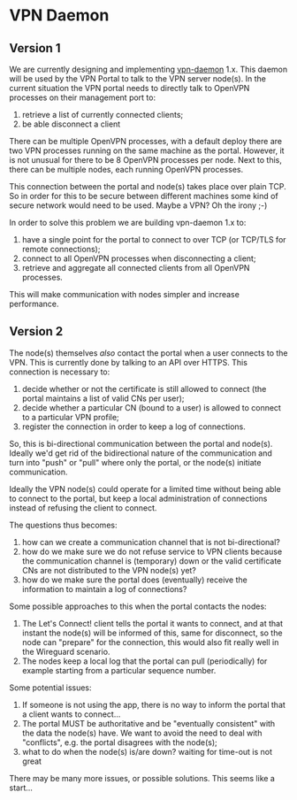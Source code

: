# VPN Daemon

## Version 1

We are currently designing and implementing 
[vpn-daemon](https://git.tuxed.net/LC/vpn-daemon) 1.x. This daemon will be used 
by the VPN Portal to talk to the VPN server node(s). In the current situation 
the VPN portal needs to directly talk to OpenVPN processes on their management 
port to:

1. retrieve a list of currently connected clients;
2. be able disconnect a client

There can be multiple OpenVPN processes, with a default deploy there are two 
VPN processes running on the same machine as the portal. However, it is not 
unusual for there to be 8 OpenVPN processes per node. Next to this, there can 
be multiple nodes, each running OpenVPN processes.

This connection between the portal and node(s) takes place over plain TCP. So
in order for this to be secure between different machines some kind of secure
network would need to be used. Maybe a VPN? Oh the irony ;-)

In order to solve this problem we are building vpn-daemon 1.x to:

1. have a single point for the portal to connect to over TCP (or TCP/TLS for
   remote connections);
2. connect to all OpenVPN processes when disconnecting a client;
3. retrieve and aggregate all connected clients from all OpenVPN processes.

This will make communication with nodes simpler and increase performance.

## Version 2

The node(s) themselves _also_ contact the portal when a user connects to the 
VPN. This is currently done by talking to an API over HTTPS. This 
connection is necessary to:

1. decide whether or not the certificate is still allowed to connect (the 
   portal maintains a list of valid CNs per user);
2. decide whether a particular CN (bound to a user) is allowed to connect to a 
   particular VPN profile;
3. register the connection in order to keep a log of connections.

So, this is bi-directional communication between the portal and 
node(s). Ideally we'd get rid of the bidirectional nature of the communication 
and turn into "push" or "pull" where only the portal, or the node(s) initiate
communication.

Ideally the VPN node(s) could operate for a limited time without being able to
connect to the portal, but keep a local administration of connections instead 
of refusing the client to connect.

The questions thus becomes: 

1. how can we create a communication channel that is not bi-directional? 
2. how do we make sure we do not refuse service to VPN clients because the 
   communication channel is (temporary) down or the valid certificate CNs are 
   not distributed to the VPN node(s) yet?
3. how do we make sure the portal does (eventually) receive the information 
   to maintain a log of connections?

Some possible approaches to this when the portal contacts the nodes:

1. The Let's Connect! client tells the portal it wants to connect, and at that
   instant the node(s) will be informed of this, same for disconnect, so the
   node can "prepare" for the connection, this would also fit really well in
   the Wireguard scenario.
2. The nodes keep a local log that the portal can pull (periodically) for 
   example starting from a particular sequence number.

Some potential issues:

1. If someone is not using the app, there is no way to inform the portal that 
   a client wants to connect...
2. The portal MUST be authoritative and be "eventually consistent" with the 
   data the node(s) have. We want to avoid the need to deal with "conflicts", 
   e.g. the portal disagrees with the node(s);
3. what to do when the node(s) is/are down? waiting for time-out is not great

There may be many more issues, or possible solutions. This seems like a 
start...
